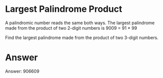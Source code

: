 # Largest Palindrome Product

A palindromic number reads the same both ways. The largest palindrome made from the product of two 2-digit numbers is
9009 = 91 * 99

Find the largest palindrome made from the product of two 3-digit numbers.

# Answer

Answer: 906609